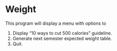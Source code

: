 # Weight
This program will display a menu with options to
  1. Display “10 ways to cut 500 calories” guideline.
  2. Generate next semester expected weight table.
  3. Quit.
